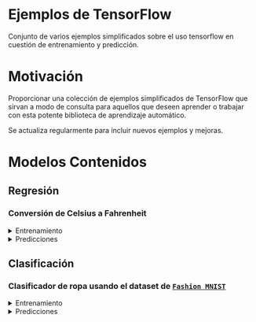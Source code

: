 # Ejemplos de TensorFlow
Conjunto de varios ejemplos simplificados sobre el uso tensorflow en cuestión de entrenamiento y predicción.

# Motivación
Proporcionar una colección de ejemplos simplificados de TensorFlow que sirvan a modo de consulta para aquellos que deseen aprender o trabajar con esta potente biblioteca de aprendizaje automático. 

Se actualiza regularmente para incluir nuevos ejemplos y mejoras.

# Modelos Contenidos
## Regresión
### Conversión de Celsius a Fahrenheit

<details>
<summary>Entrenamiento</summary>

![alt text](regresion/celsius_fahrenheit/Figure_Training.png)
</details>

<details>
<summary>Predicciones</summary>

![alt text](regresion/celsius_fahrenheit/Figure_Predictions.png)
</details>

## Clasificación
### Clasificador de ropa usando el dataset de [`Fashion MNIST`](https://github.com/zalandoresearch/fashion-mnist)

<details>
<summary>Entrenamiento</summary>

![alt text](classification/clothes/Figure_Training.png)
</details>

<details>
<summary>Predicciones</summary>

![alt text](classification/clothes/Figure_Predictions.png)
</details>
